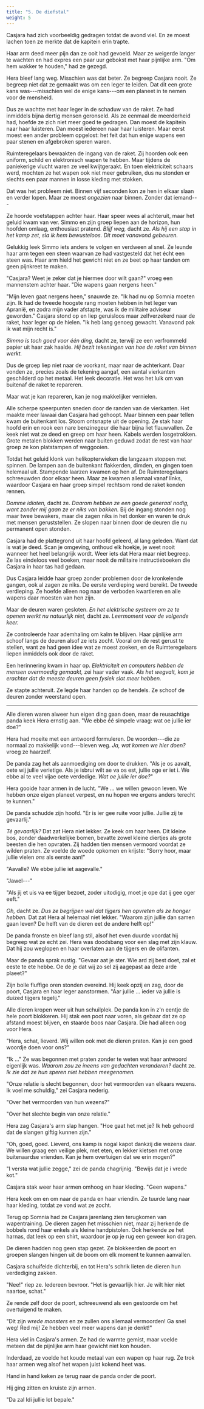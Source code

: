 ```yaml
---
title: "5. De diefstal"
weight: 5
---
```


Casjara had zich voorbeeldig gedragen totdat de avond viel. En ze moest lachen toen ze merkte dat de kapitein erin trapte.

Haar arm deed meer pijn dan ze ooit had gevoeld. Maar ze weigerde langer te wachten en had expres een paar uur gebokst met haar pijnlijke arm. "Om hem wakker te houden," had ze gezegd.

Hera bleef lang weg. Misschien was dat beter. Ze begreep Casjara nooit. Ze begreep niet dat ze gemaakt was om een leger te leiden. Dat dit een grote kans was---misschien wel de enige kans---om een planeet in te nemen voor de mensheid.

Dus ze wachtte met haar leger in de schaduw van de raket. Ze had inmiddels bijna dertig mensen geronseld. Als ze eenmaal de meerderheid had, hoefde ze zich niet meer goed te gedragen. Dan moest de kapitein naar haar luisteren. Dan moest iedereen naar haar luisteren. Maar eerst moest een ander probleem opgelost: het feit dat hun enige wapens een paar stenen en afgebroken speren waren.

Ruimteregelaars bewaakten de ingang van de raket. Zij hoorden ook een uniform, schild en elektronisch wapen te hebben. Maar tijdens de paniekerige vlucht waren ze veel kwijtgeraakt. En toen elektriciteit schaars werd, mochten ze het wapen ook niet meer gebruiken, dus nu stonden er slechts een paar mannen in losse kleding met stokken.

Dat was het probleem niet. Binnen vijf seconden kon ze hen in elkaar slaan en verder lopen. Maar ze moest _ongezien_ naar binnen. Zonder dat iemand---

Ze hoorde voetstappen achter haar. Haar speer wees al achteruit, maar het geluid kwam van ver. Simmo en zijn groep liepen aan de horizon, hun hoofden omlaag, enthousiast pratend. _Blijf weg,_ dacht ze. _Als hij een stap in het kamp zet, sla ik hem bewusteloos. Dit moet vanavond gebeuren._

Gelukkig leek Simmo iets anders te volgen en verdween al snel. Ze leunde haar arm tegen een steen waarvan ze had vastgesteld dat het écht een steen was. Haar arm hield het gewicht niet en ze beet op haar tanden om geen pijnkreet te maken.

"Casjara? Weet je zeker dat je hiermee door wilt gaan?" vroeg een mannenstem achter haar. "Die wapens gaan nergens heen."

"Mijn leven gaat nergens heen," snauwde ze. "Ik had nu op Somnia moeten zijn. Ik had de tweede hoogste rang moeten hebben in het leger van Apranië, en zodra mijn vader afstapte, was ik de militaire adviseur geworden." Casjara stond op en liep geruisloos maar zelfverzekerd naar de raket, haar leger op de hielen. "Ik heb lang genoeg gewacht. Vanavond pak ik wat mijn recht is."

_Simmo is toch goed voor één ding,_ dacht ze, terwijl ze een verfrommeld papier uit haar zak haalde. _Hij bezit tekeningen van hoe de raket van binnen werkt._

Dus de groep liep niet naar de voorkant, maar naar de achterkant. Daar vonden ze, precies zoals de tekening aangaf, een aantal vierkanten geschilderd op het metaal. Het leek decoratie. Het was het luik om van buitenaf de raket te repareren.

Maar wat je kan repareren, kan je nog makkelijker vernielen.

Alle scherpe speerpunten sneden door de randen van de vierkanten. Het maakte meer lawaai dan Casjara had gehoopt. Maar binnen een paar tellen kwam de buitenkant los. Stoom ontsnapte uit de opening. Ze stak haar hoofd erin en rook een nare benzinegeur die haar bijna liet flauwvallen. Ze keek niet wat ze deed en greep om haar heen. Kabels werden losgetrokken. Grote metalen blokken werden naar buiten geduwd zodat de rest van haar groep ze kon platstampen of weggooien.

Totdat het geluid klonk van helikopterwieken die langzaam stoppen met spinnen. De lampen aan de buitenkant flakkerden, dimden, en gingen toen helemaal uit. Stampende laarzen kwamen op hen af. De Ruimteregelaars schreeuwden door elkaar heen. Maar ze kwamen allemaal vanaf links, waardoor Casjara en haar groep simpel rechtsom rond de raket konden rennen.

_Domme idioten,_ dacht ze. _Daarom hebben ze een goede generaal nodig, want zonder mij gaan ze er niks van bakken._ Bij de ingang stonden nog maar twee bewakers, maar die zagen niks in het donker en waren te druk met mensen geruststellen. Ze slopen naar binnen door de deuren die nu permanent open stonden.

Casjara had de plattegrond uit haar hoofd geleerd, al lang geleden. Want dat is wat je deed. Scan je omgeving, onthoud elk hoekje, je weet nooit wanneer het heel belangrijk wordt. Weer iets dat Hera maar niet begreep. Ze las eindeloos veel boeken, maar nooit de militaire instructieboeken die Casjara in haar tas had gedaan.

Dus Casjara leidde haar groep zonder problemen door de kronkelende gangen, ook al zagen ze niks. De eerste verdieping werd bereikt. De tweede verdieping. Ze hoefde alleen nog naar de verboden kwartieren en alle wapens daar moesten van hen zijn.

Maar de deuren waren gesloten. _En het elektrische systeem om ze te openen werkt nu natuurlijk niet,_ dacht ze. _Leermoment voor de volgende keer._

Ze controleerde haar ademhaling om kalm te blijven. Haar pijnlijke arm schoof langs de deuren alsof ze iets zocht. Vooral om de rest gerust te stellen, want ze had geen idee wat ze moest zoeken, en de Ruimteregelaars liepen inmiddels ook door de raket.

Een herinnering kwam in haar op. _Elektriciteit en computers hebben de mensen overmoedig gemaakt,_ zei haar vader vaak. _Als het wegvalt, kom je erachter dat de meeste deuren geen fysiek slot meer hebben._

Ze stapte achteruit. Ze legde haar handen op de hendels. Ze schoof de deuren zonder weerstand open.

___

Alle dieren waren alweer hun eigen ding gaan doen, maar de reusachtige panda keek Hera ernstig aan. "We ebbe éé simpele vraag: wat oe jullie ier doe?"

Hera had moeite met een antwoord formuleren. De woorden---die ze normaal zo makkelijk vond---bleven weg. _Ja, wat komen we hier doen?_ vroeg ze haarzelf. 

De panda zag het als aanmoediging om door te drukken. "Als je os aavalt, oete wij jullie verietige. Als je isbrui wilt ae va os est, jullie oge er iet i. We ebbe al te veel vijae oete verdedige. _Wat oe jullie ier doe?_"

Hera gooide haar armen in de lucht. "We ... we willen gewoon leven. We hebben onze eigen planeet verpest, en nu hopen we ergens anders terecht te kunnen."

De panda schudde zijn hoofd. "Er is ier gee ruite voor jullie. Jullie zij te gevaarlij."

_Té gevaarlijk?_ Dat zat Hera niet lekker. Ze keek om haar heen. Dit kleine bos, zonder daadwerkelijke bomen, bevatte zowel kleine diertjes als grote beesten die hen opvraten. Zij hadden tien mensen vermoord voordat ze wilden praten. Ze voelde de woede opkomen en krijste: "Sorry hoor, maar jullie vielen _ons_ als eerste aan!"

"Aavalle? We ebbe jullie iet aagevalle."

"Jawel---"

"Als jij et uis va ee tijger bezoet, zoder uitodigig, moet je ope dat ij gee oger eeft."

_Oh,_ dacht ze. _Dus ze begrijpen wel dat tijgers hen opvreten als ze honger hebben._ Dat zat Hera al helemaal niet lekker. "Waarom zijn jullie dan samen gaan leven? De helft van de dieren eet de andere helft op!"

De panda fronste en bleef lang stil, alsof het even duurde voordat hij begreep wat ze echt zei. Hera was doodsbang voor een slag met zijn klauw. Dat hij zou weglopen en haar overlaten aan de tijgers en de olifanten.

Maar de panda sprak rustig. "Gevaar aat je ster. Wie ard zij best doet, zal et eeste te ete hebbe. Oe de je dat wij zo sel zij aagepast aa deze arde plaeet?" 

Zijn bolle fluffige oren stonden overeind. Hij keek opzij en zag, door de poort, Casjara en haar leger aanstormen. "Aar jullie ... ieder va jullie is duized tijgers tegelij."

Alle dieren kropen weer uit hun schuilplek. De panda kon in z'n eentje de hele poort blokkeren. Hij stak een poot naar voren, als gebaar dat ze op afstand moest blijven, en staarde boos naar Casjara. Die had alleen oog voor Hera.

"Hera, schat, lieverd. Wij willen ook met de dieren praten. Kan je een goed woordje doen voor ons?"

"Ik ..." Ze was begonnen met praten zonder te weten wat haar antwoord eigenlijk was. _Waarom zou ze ineens van gedachten veranderen?_ dacht ze. _Ik zie dat ze hun speren niet hebben meegenomen._

"Onze relatie is slecht begonnen, door het vermoorden van elkaars wezens. Ik voel me schuldig," zei Casjara nederig.

"Over het vermoorden van hun wezens?"

"Over het slechte begin van onze relatie."

Hera zag Casjara's arm slap hangen. "Hoe gaat het met je? Ik heb gehoord dat de slangen giftig kunnen zijn."

"Oh, goed, goed. Lieverd, ons kamp is nogal kapot dankzij die wezens daar. We willen graag een veilige plek, met eten, en lekker kletsen met onze buitenaardse vrienden. Kan je hem overtuigen dat we erin mogen?"

"I versta wat jullie zegge," zei de panda chagrijnig. "Bewijs dat je i vrede kot."

Casjara stak weer haar armen omhoog en haar kleding. "Geen wapens."

Hera keek om en om naar de panda en haar vriendin. Ze tuurde lang naar haar kleding, totdat ze vond wat ze zocht. 

Terug op Somnia had ze Casjara jarenlang zien terugkomen van wapentraining. De dieren zagen het misschien niet, maar zij herkende de bobbels rond haar enkels als kleine handpistolen. Ook herkende ze het harnas, dat leek op een shirt, waardoor je op je rug een geweer kon dragen.

De dieren hadden nog geen stap gezet. Ze blokkeerden de poort en groepen slangen hingen uit de boom om elk moment te kunnen aanvallen. 

Casjara schuifelde dichterbij, en tot Hera's schrik lieten de dieren hun verdediging zakken.

"Nee!" riep ze. Iedereen bevroor. "Het is gevaarlijk hier. Je wilt hier niet naartoe, schat."

Ze rende zelf door de poort, schreeuwend als een gestoorde om het overtuigend te maken. 

"Dit zijn _wrede monsters_ en ze zullen ons allemaal vermoorden! Ga snel weg! Red mij! Ze hebben veel meer wapens dan je denkt!"

Hera viel in Casjara's armen. Ze had de warmte gemist, maar voelde meteen dat de pijnlijke arm haar gewicht niet kon houden. 

Inderdaad, ze voelde het koude metaal van een wapen op haar rug. Ze trok haar armen weg alsof het wapen juist kokend heet was.

Hand in hand keken ze terug naar de panda onder de poort. 

Hij ging zitten en kruiste zijn armen. 

"Da zal Idi jullie lot bepale."
